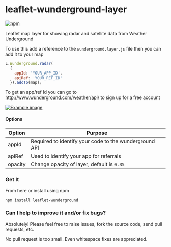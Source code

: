 # leaflet-wunderground-layer

[![npm](https://img.shields.io/npm/v/leaflet-wunderground.svg)](https://www.npmjs.com/package/leaflet-wunderground)

Leaflet map layer for showing radar and satellite data from Weather Underground

To use this add a reference to the `wunderground.layer.js` file then you can add it to your map

```js
L.Wunderground.radar(
  {
    appId: 'YOUR_APP_ID',
    apiRef: 'YOUR_REF_ID'
  }).addTo(map);
```

To get an app/ref Id you can go to http://www.wunderground.com/weather/api/ to sign up for a free account

[![Example image](https://github.com/davetimmins/leaflet-wunderground-layer/raw/master/example.png)](example)

#### Options

| Option  | Purpose |
| ------------- | ------------- |
| appId   | Required to identify your code to the wunderground API  |
| apiRef  | Used to identify your app for referrals  |
| opacity | Change opacity of layer, default is `0.35` |

### Get It

From here or install using npm

`npm install leaflet-wunderground`

### Can I help to improve it and/or fix bugs?

Absolutely! Please feel free to raise issues, fork the source code, send pull requests, etc.

No pull request is too small. Even whitespace fixes are appreciated.
